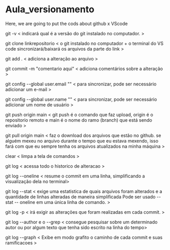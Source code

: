 # Aula_versionamento
Here, we are going to put the cods about github x VScode

git -v < indicará qual é a versão do git instalado no computador. >

git clone linkrepositorio < o git instalado no computador + o terminal do VS code sincronizará/baixará os arquivos da parte do link >

git add . < adiciona a alteração ao arquivo >

git commit -m "comentario aqui" < adiciona comentários sobre a alteração >

git config --global user.email "" < para sincronizar, pode ser necessário adicionar um e-mail >

git config --global user.name "" < para sincronizar, pode ser necessário adicionar um nome de usuário >

git push origin main < git push é o comando que faz upload, origin é o repositorio remoto e main é o nome do ramo (branch) que está sendo enviado >

git pull origin main < faz o download dos arquivos que estão no github. se alguém mexeu no arquivo durante o tempo que eu estava mexendo, isso fará com que eu sempre tenha os arquivos atualizados na minha máquina >

clear < limpa a tela de comandos >

git log < acessa todo o historico de alteracao >

git log --oneline < resume o commit em uma linha, simplificando a visualização dela no terminal>

git log --stat < exige uma estatistica de quais arquivos foram alterados e a quantidade de linhas alteradas de maneira simplificada Pode ser usado --stat -- oneline em uma única linha de comando. >

git log -p < irá exigir as alterações que foram realizadas em cada commit. >

git log --author e o --grep < consegue pesquisar sobre um determinado autor ou por algum texto que tenha sido escrito na linha do tempo>

git log --graph < Exibe em modo grafito o caminho de cada commit e suas ramificacoes >

